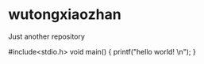 # wutongxiaozhan
Just another repository

#include<stdio.h>
void main()
{
   printf("hello world! \n");
}
